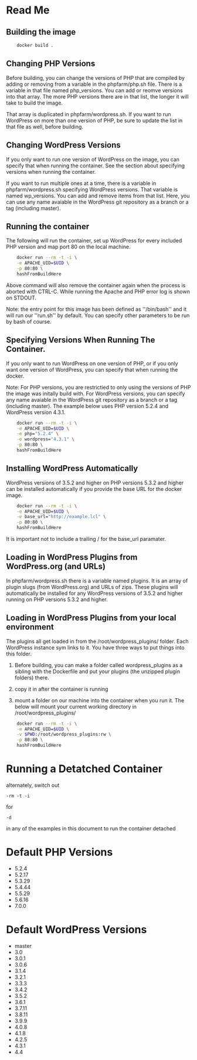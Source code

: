 Read Me
==================

Building the image
------------------
```bash
    docker build .
```

Changing PHP Versions
------------------
Before building, you can change the versions of PHP that are compiled by adding or removing from a variable in the phpfarm/php.sh file. There is a variable in that file named php_versions. You can add or reomve versions into that array. The more PHP versions there are in that list, the longer it will take to build the image.

That array is duplicated in phpfarm/wordpress.sh. If you want to run WordPress on more than one version of PHP, be sure to update the list in that file as well, before building.

Changing WordPress Versions
------------------
If you only want to run one version of WordPress on the image, you can specify that when running the container. See the section about specifying versions when running the container.

If you want to run multiple ones at a time, there is a variable in phpfarm/wordpress.sh specifying WordPress versions. That variable is named wp_versions. You can add and remove items from that list. Here, you can use any name avaiable in the WordPress git repository as a branch or a tag (including master).

Running the container
---------------------

The following will run the container, set up WordPress for every included PHP version and map port 80 on the local machine.

```bash
    docker run --rm -t -i \
    -e APACHE_UID=$UID \
    -p 80:80 \
    hashFromBuildHere
```

Above command will also remove the container again when the process is aborted with
CTRL-C. While running the Apache and PHP error log is shown on STDOUT.

Note: the entry point for this image has been defined as ''/bin/bash'' and it will
run our ''run.sh'' by default. You can specify other parameters to be run by bash
of course.

Specifying Versions When Running The Container.
---------------------

If you only want to run WordPress on one version of PHP, or if you only want one version of WordPress, you can specify that when running the docker.

Note: For PHP versions, you are restrictied to only using the versions of PHP the image was initally build with. For WordPress versions, you can specify any name avaiable in the WordPress git repository as a branch or a tag (including master). The example below uses PHP version 5.2.4 and WordPress version 4.3.1.

```bash
    docker run --rm -t -i \
    -e APACHE_UID=$UID \
    -e php="5.2.4" \
    -e wordpress="4.3.1" \
    -p 80:80 \
    hashFromBuildHere
```

Installing WordPress Automatically
---------------------
WordPress versions of 3.5.2 and higher on PHP versions 5.3.2 and higher can be installed automatically if you provide the base URL for the docker image.

```bash
    docker run --rm -t -i \
    -e APACHE_UID=$UID \
    -e base_url="http://example.lcl" \
    -p 80:80 \
    hashFromBuildHere
```

It is important not to include a trailing / for the base_url paramater.

Loading in WordPress Plugins from WordPress.org (and URLs)
---------------------

In phpfarm/wordpress.sh there is a variable named plugins. It is an array of plugin slugs (from WordPress.org) and URLs of zips. These plugins will automatically be installed for any WordPress versions of 3.5.2 and higher running on PHP versions 5.3.2 and higher.

Loading in WordPress Plugins from your local environment
---------------------
The plugins all get loaded in from the /root/wordpress_plugins/ folder. Each WordPress instance sym links to it. You have three ways to put things into this folder.

1. Before building, you can make a folder called wordpress_plugins as a sibling with the Dockerfile and put your plugins (the unzipped plugin folders) there.

2. copy it in after the container is running

3. mount a folder on our machine into the container when you run it. The below will mount your current working directory in /root/wordpress_plugins/

```bash
    docker run --rm -t -i \
    -e APACHE_UID=$UID \
    -v $PWD:/root/wordpress_plugins:rw \
    -p 80:80 \
    hashFromBuildHere
```

Running a Detatched Container
==================
alternately, switch out
```
-rm -t -i
```
for
```
-d
```
in any of the examples in this document to run the container detached

Default PHP Versions
==================

* 5.2.4
* 5.2.17
* 5.3.29
* 5.4.44
* 5.5.29
* 5.6.16
* 7.0.0

Default WordPress Versions
==================

* master
* 3.0
* 3.0.1
* 3.0.6
* 3.1.4
* 3.2.1
* 3.3.3
* 3.4.2
* 3.5.2
* 3.6.1
* 3.7.11
* 3.8.11
* 3.9.9
* 4.0.8
* 4.1.8
* 4.2.5
* 4.3.1
* 4.4